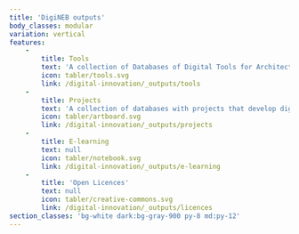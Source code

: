 ```yaml
---
title: 'DigiNEB outputs'
body_classes: modular
variation: vertical
features:
    -
        title: Tools
        text: 'A collection of Databases of Digital Tools for Architects, Designers and Communities'
        icon: tabler/tools.svg
        link: /digital-innovation/_outputs/tools
    -
        title: Projects
        text: 'A collection of databases with projects that develop digital tools or innovations that can support the objectives of NEB'
        icon: tabler/artboard.svg
        link: /digital-innovation/_outputs/projects
    -
        title: E-learning
        text: null
        icon: tabler/notebook.svg
        link: /digital-innovation/_outputs/e-learning
    -
        title: 'Open Licences'
        text: null
        icon: tabler/creative-commons.svg
        link: /digital-innovation/_outputs/licences
section_classes: 'bg-white dark:bg-gray-900 py-8 md:py-12'
---
```


